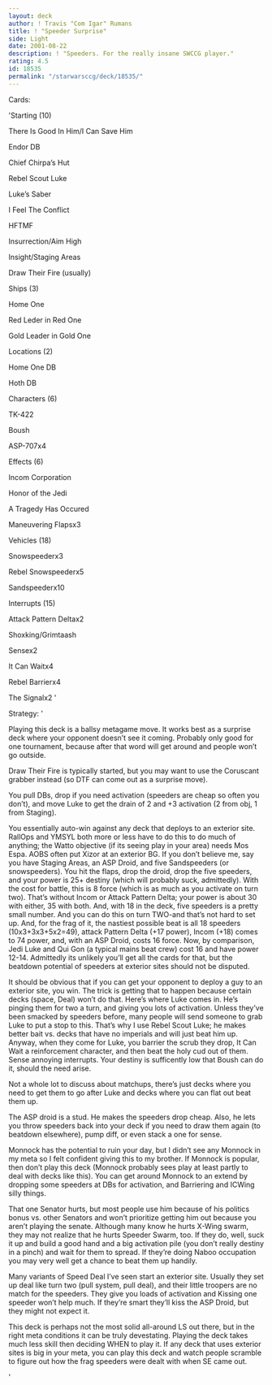 ```yaml
---
layout: deck
author: ! Travis "Com Igar" Rumans
title: ! "Speeder Surprise"
side: Light
date: 2001-08-22
description: ! "Speeders. For the really insane SWCCG player."
rating: 4.5
id: 18535
permalink: "/starwarsccg/deck/18535/"
---
```

Cards: 

'Starting (10)

There Is Good In Him/I Can Save Him

Endor DB

Chief Chirpa’s Hut

Rebel Scout Luke

Luke’s Saber

I Feel The Conflict

HFTMF

Insurrection/Aim High

Insight/Staging Areas

Draw Their Fire (usually)


Ships (3)

Home One

Red Leder in Red One

Gold Leader in Gold One


Locations (2)

Home One DB

Hoth DB


Characters (6)

TK-422

Boush

ASP-707x4


Effects (6)

Incom Corporation

Honor of the Jedi

A Tragedy Has Occured

Maneuvering Flapsx3


Vehicles (18)

Snowspeederx3

Rebel Snowspeederx5

Sandspeederx10


Interrupts (15)

Attack Pattern Deltax2

Shoxking/Grimtaash

Sensex2

It Can Waitx4

Rebel Barrierx4

The Signalx2 '

Strategy: '

Playing this deck is a ballsy metagame move. It works best as a surprise deck where your opponent doesn’t see it coming. Probably only good for one tournament, because after that word will get around and people won’t go outside.


Draw Their Fire is typically started, but you may want to use the Coruscant grabber instead (so DTF can come out as a surprise move).


You pull DBs, drop if you need activation (speeders are cheap so often you don’t), and move Luke to get the drain of 2 and +3 activation (2 from obj, 1 from Staging). 


You essentially auto-win against any deck that deploys to an exterior site. RallOps and YMSYL both more or less have to do this to do much of anything; the Watto objective (if its seeing play in your area) needs Mos Espa. AOBS often put Xizor at an exterior BG. If you don’t believe me, say you have Staging Areas, an ASP Droid, and five Sandspeeders (or snowspeeders). You hit the flaps, drop the droid, drop the five speeders, and your power is 25+ destiny (which will probably suck, admittedly). With the cost for battle, this is 8 force (which is as much as you activate on turn two). That’s without Incom or Attack Pattern Delta; your power is about 30 with either, 35 with both. And, with 18 in the deck, five speeders is a pretty small number. And you can do this on turn TWO-and that’s not hard to set up. And, for the frag of it, the nastiest possible beat is all 18 speeders (10x3+3x3+5x2=49), attack Pattern Delta (+17 power), Incom (+18) comes to 74 power, and, with an ASP Droid, costs 16 force. Now, by comparison, Jedi Luke and Qui Gon (a typical mains beat crew) cost 16 and have power 12-14. Admittedly its unlikely you’ll get all the cards for that, but the beatdown potential of speeders at exterior sites should not be disputed.


It should be obvious that if you can get your opponent to deploy a guy to an exterior site, you win. The trick is getting that to happen because certain decks (space, Deal) won’t do that. Here’s where Luke comes in. He’s pinging them for two a turn, and giving you lots of activation. Unless they’ve been smacked by speeders before, many people will send someone to grab Luke to put a stop to this. That’s why I use Rebel Scout Luke; he makes better bait vs. decks that have no imperials and will just beat him up. Anyway, when they come for Luke, you barrier the scrub they drop, It Can Wait a reinforcement character, and then beat the holy cud out of them. Sense annoying interrupts. Your destiny is sufficently low that Boush can do it, should the need arise.


Not a whole lot to discuss about matchups, there’s just decks where you need to get them to go after Luke and decks where you can flat out beat them up. 


The ASP droid is a stud. He makes the speeders drop cheap. Also, he lets you throw speeders back into your deck if you need to draw them again (to beatdown elsewhere), pump diff, or even stack a one for sense.


Monnock has the potential to ruin your day, but I didn’t see any Monnock in my meta so I felt confident giving this to my brother. If Monnock is popular, then don’t play this deck (Monnock probably sees play at least partly to deal with decks like this). You can get around Monnock to an extend by dropping some speeders at DBs for activation, and Barriering and ICWing silly things.


That one Senator hurts, but most people use him because of his politics bonus vs. other Senators and won’t prioritize getting him out because you aren’t playing the senate. Although many know he hurts X-Wing swarm, they may not realize that he hurts Speeder Swarm, too. If they do, well, suck it up and build a good hand and a big activation pile (you don’t really destiny in a pinch) and wait for them to spread. If they’re doing Naboo occupation you may very well get a chance to beat them up handily.


Many variants of Speed Deal I’ve seen start an exterior site. Usually they set up deal like turn two (pull system, pull deal), and their little troopers are no match for the speeders. They give you loads of activation and Kissing one speeder won’t help much. If they’re smart they’ll kiss the ASP Droid, but they might not expect it.


This deck is perhaps not the most solid all-around LS out there, but in the right meta conditions it can be truly devestating. Playing the deck takes much less skill then deciding WHEN to play it. If any deck that uses exterior sites is big in your meta, you can play this deck and watch people scramble to figure out how the frag speeders were dealt with when SE came out.

'

